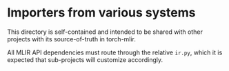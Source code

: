 # Importers from various systems

This directory is self-contained and intended to be shared with other
projects with its source-of-truth in torch-mlir.

All MLIR API dependencies must route through the relative `ir.py`, which
it is expected that sub-projects will customize accordingly.
